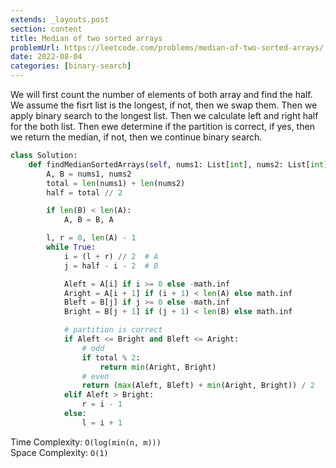 ```yaml
---
extends: _layouts.post
section: content
title: Median of two sorted arrays
problemUrl: https://leetcode.com/problems/median-of-two-sorted-arrays/
date: 2022-08-04
categories: [binary-search]
---
```


We will first count the number of elements of both array and find the half. We assume the fisrt list is the longest, if not, then we swap them. Then we apply binary search to the longest list. Then we calculate left and right half for the both list. Then ewe determine if the partition is correct, if yes, then we return the median, if not, then we continue binary search.


```python
class Solution:
    def findMedianSortedArrays(self, nums1: List[int], nums2: List[int]) -> float:
        A, B = nums1, nums2
        total = len(nums1) + len(nums2)
        half = total // 2

        if len(B) < len(A):
            A, B = B, A

        l, r = 0, len(A) - 1
        while True:
            i = (l + r) // 2  # A
            j = half - i - 2  # B

            Aleft = A[i] if i >= 0 else -math.inf
            Aright = A[i + 1] if (i + 1) < len(A) else math.inf
            Bleft = B[j] if j >= 0 else -math.inf
            Bright = B[j + 1] if (j + 1) < len(B) else math.inf

            # partition is correct
            if Aleft <= Bright and Bleft <= Aright:
                # odd
                if total % 2:
                    return min(Aright, Bright)
                # even
                return (max(Aleft, Bleft) + min(Aright, Bright)) / 2
            elif Aleft > Bright:
                r = i - 1
            else:
                l = i + 1
```

Time Complexity: `O(log(min(n, m)))` <br/>
Space Complexity: `O(1)`